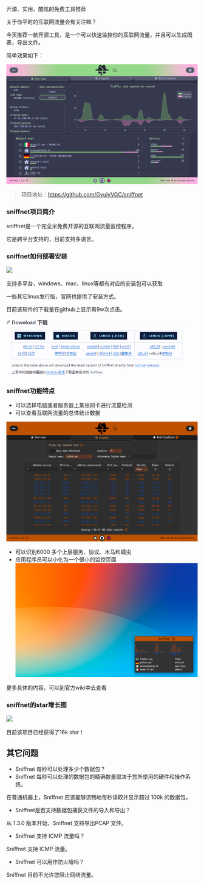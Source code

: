 开源、实用、酷炫的免费工具推荐

关于你平时的互联网流量会有关注嘛？

今天推荐一款开源工具，是一个可以快速监控你的互联网流量，并且可以生成图表，导出文件。

简单效果如下：

![sniffnet](image.png)

>项目地址：https://github.com/GyulyVGC/sniffnet

### sniffnet项目简介

sniffnet是一个完全米免费开源的互联网流量监控程序。

它是跨平台支持的，目前支持多语言。

### sniffnet如何部署安装

 ![](https://img.shields.io/github/downloads/GyulyVGC/sniffnet/total?style=flat-square)

支持多平台，windows、mac、linux等都有对应的安装包可以获取

一些其它linux发行版，官网也提供了安装方式。

目前该软件的下载量在github上显示有9w次点击。

![install](image-1.png)

### sniffnet功能特点

- 可以选择电脑或者服务器上某张网卡进行流量检测
- 可以查看互联网流量的总体统计数据

![data](image-2.png)
- 可以识别6000 多个上层服务、协议、木马和蠕虫
- 应用程序员可以小化为一个很小的监控页面
![](image-3.png)

更多具体的内容，可以到官方wiki中去查看


### sniffnet的star增长图

 ![](https://img.shields.io/github/stars/GyulyVGC/sniffnet?style=flat-square)

 目前该项目已经获得了16k star！


 ## 其它问题

 - Sniffnet 每秒可以处理多少个数据包？
 - 
   Sniffnet 每秒可以处理的数据包的精确数量取决于您所使用的硬件和操作系统。

  在普通机器上，Sniffnet 应该能够流畅地每秒读取并显示超过 100k 的数据包。

- Sniffnet是否支持数据包捕获文件的导入和导出？ 

从 1.3.0 版本开始，Sniffnet 支持导出PCAP 文件。

- Sniffnet 支持 ICMP 流量吗？

Sniffnet 支持 ICMP 流量。

- Sniffnet 可以用作防火墙吗？

Sniffnet 目前不允许您阻止网络流量。